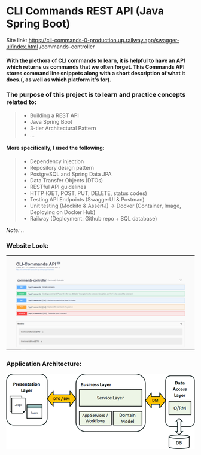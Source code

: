 # CLI Commands REST API (Java Spring Boot)
Site link: https://cli-commands-0-production.up.railway.app/swagger-ui/index.html /commands-controller

#### With the plethora of CLI commands to learn, it is helpful to have an API which returns us commands that we often forget. This Commands API stores command line snippets along with a short description of what it does.(, as well as which platform it's for).
### The purpose of this project is to learn and practice concepts related to:
> - Building a REST API
> - Java Spring Boot
> - 3-tier Architectural Pattern
> - ...

#### More specifically, I used the following:
> - Dependency injection
> - Repository design pattern
> - PostgreSQL and Spring Data JPA
> - Data Transfer Objects (DTOs)
> - RESTful API guidelines
> - HTTP (GET, POST, PUT, DELETE, status codes)
> - Testing API Endpoints (SwaggerUI & Postman)
> - Unit testing (Mockito & AssertJ)
> -> Docker (Container, Image, Deploying on Docker Hub)
> - Railway (Deployment: Github repo + SQL database)

*Note: ..*

### Website Look:

![image](src/main/resources/imagesForGithub/screenshot.PNG)


### Application Architecture:

<p align="center">
<img src="src/main/resources/imagesForGithub/architecture2.gif" width="600">
</p>

